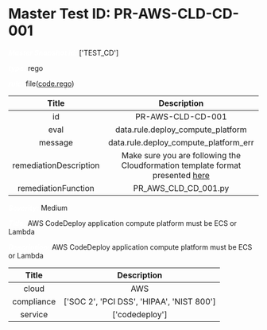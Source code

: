 



# Master Test ID: PR-AWS-CLD-CD-001


***<font color="white">Master Snapshot Id:</font>*** ['TEST_CD']

***<font color="white">type:</font>*** rego

***<font color="white">rule:</font>*** file([code.rego])  
  
  
  
  

|Title|Description|
| :---: | :---: |
|id|PR-AWS-CLD-CD-001|
|eval|data.rule.deploy_compute_platform|
|message|data.rule.deploy_compute_platform_err|
|remediationDescription|Make sure you are following the Cloudformation template format presented <a href='https://docs.aws.amazon.com/AWSCloudFormation/latest/UserGuide/aws-resource-codedeploy-application.html#cfn-codedeploy-application-computeplatform' target='_blank'>here</a>|
|remediationFunction|PR_AWS_CLD_CD_001.py|


***<font color="white">Severity:</font>*** Medium

***<font color="white">Title:</font>*** AWS CodeDeploy application compute platform must be ECS or Lambda

***<font color="white">Description:</font>*** AWS CodeDeploy application compute platform must be ECS or Lambda  
  
  

|Title|Description|
| :---: | :---: |
|cloud|AWS|
|compliance|['SOC 2', 'PCI DSS', 'HIPAA', 'NIST 800']|
|service|['codedeploy']|



[code.rego]: https://github.com/prancer-io/prancer-compliance-test/tree/master/aws/cloud/code.rego
